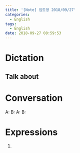 ```yaml
---
title: '[Note] 입트영 2018/09/27'
categories:
  - English
tags:
  - English
date: 2018-09-27 08:59:53
---
```


# Dictation

## Talk about

# Conversation

A:
B:
A:
B:


# Expressions

1.